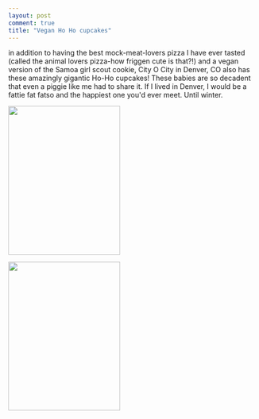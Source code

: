 ```yaml
---
layout: post
comment: true
title: "Vegan Ho Ho cupcakes"
---
```

in addition to having the best mock-meat-lovers pizza I have ever tasted (called the animal lovers pizza-how friggen cute is that?!) and a vegan version of the Samoa girl scout cookie, City O City in Denver, CO also has these amazingly gigantic Ho-Ho cupcakes! These babies are so decadent that even a piggie like me had to share it. If I lived in Denver, I would be a fattie fat fatso and the happiest one you'd ever meet. Until winter.

<a href="http://ieatcupcakes.com/wp-content/uploads/2010/05/p_1600_1200_9B601173-30EB-44E3-A413-B510F856B98A.jpeg"><img class="alignnone size-full wp-image-364" src="http://ieatcupcakes.com/wp-content/uploads/2010/05/p_1600_1200_9B601173-30EB-44E3-A413-B510F856B98A.jpeg" alt="" width="225" height="300" /></a>

<a href="http://ieatcupcakes.com/wp-content/uploads/2010/05/p_1600_1200_25EB1B72-A225-45C1-8826-2FE6CFFFCB8B.jpeg"><img class="alignnone size-full wp-image-364" src="http://ieatcupcakes.com/wp-content/uploads/2010/05/p_1600_1200_25EB1B72-A225-45C1-8826-2FE6CFFFCB8B.jpeg" alt="" width="225" height="300" /></a>
